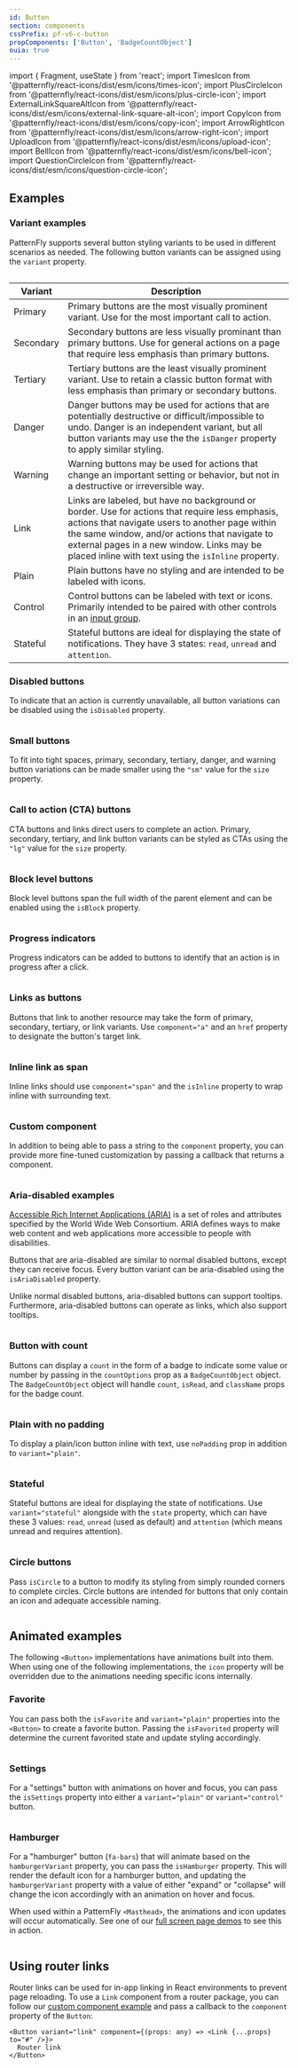 ```yaml
---
id: Button
section: components
cssPrefix: pf-v6-c-button
propComponents: ['Button', 'BadgeCountObject']
ouia: true
---
```


import { Fragment, useState } from 'react';
import TimesIcon from '@patternfly/react-icons/dist/esm/icons/times-icon';
import PlusCircleIcon from '@patternfly/react-icons/dist/esm/icons/plus-circle-icon';
import ExternalLinkSquareAltIcon from '@patternfly/react-icons/dist/esm/icons/external-link-square-alt-icon';
import CopyIcon from '@patternfly/react-icons/dist/esm/icons/copy-icon';
import ArrowRightIcon from '@patternfly/react-icons/dist/esm/icons/arrow-right-icon';
import UploadIcon from '@patternfly/react-icons/dist/esm/icons/upload-icon';
import BellIcon from '@patternfly/react-icons/dist/esm/icons/bell-icon';
import QuestionCircleIcon from '@patternfly/react-icons/dist/esm/icons/question-circle-icon';

## Examples

### Variant examples

PatternFly supports several button styling variants to be used in different scenarios as needed. The following button variants can be assigned using the `variant` property.

```ts file="./ButtonVariations.tsx"

```

| Variant   | Description                                                                                                                                                                                                                                                                                              |
| --------- | -------------------------------------------------------------------------------------------------------------------------------------------------------------------------------------------------------------------------------------------------------------------------------------------------------- |
| Primary   | Primary buttons are the most visually prominent variant. Use for the most important call to action.                                                                                                                                                                                                      |
| Secondary | Secondary buttons are less visually prominant than primary buttons. Use for general actions on a page that require less emphasis than primary buttons.                                                                                                                                                   |
| Tertiary  | Tertiary buttons are the least visually prominent variant. Use to retain a classic button format with less emphasis than primary or secondary buttons.                                                                                                                                                   |
| Danger    | Danger buttons may be used for actions that are potentially destructive or difficult/impossible to undo. Danger is an independent variant, but all button variants may use the the `isDanger` property to apply similar styling.                                                                         |
| Warning   | Warning buttons may be used for actions that change an important setting or behavior, but not in a destructive or irreversible way.                                                                                                                                                                      |
| Link      | Links are labeled, but have no background or border. Use for actions that require less emphasis, actions that navigate users to another page within the same window, and/or actions that navigate to external pages in a new window. Links may be placed inline with text using the `isInline` property. |
| Plain     | Plain buttons have no styling and are intended to be labeled with icons.                                                                                                                                                                                                                                 |
| Control   | Control buttons can be labeled with text or icons. Primarily intended to be paired with other controls in an [input group](/components/input-group).                                                                                                                                                     |
| Stateful  | Stateful buttons are ideal for displaying the state of notifications. They have 3 states: `read`, `unread` and `attention`.                                                                                                                                                                              |

### Disabled buttons

To indicate that an action is currently unavailable, all button variations can be disabled using the `isDisabled` property.

```ts file="./ButtonDisabled.tsx"

```

### Small buttons

To fit into tight spaces, primary, secondary, tertiary, danger, and warning button variations can be made smaller using the `"sm"` value for the `size` property.

```ts file="./ButtonSmall.tsx"

```

### Call to action (CTA) buttons

CTA buttons and links direct users to complete an action. Primary, secondary, tertiary, and link button variants can be styled as CTAs using the `"lg"` value for the `size` property.

```ts file="./ButtonCallToAction.tsx"

```

### Block level buttons

Block level buttons span the full width of the parent element and can be enabled using the `isBlock` property.

```ts file="./ButtonBlock.tsx"

```

### Progress indicators

Progress indicators can be added to buttons to identify that an action is in progress after a click.

```ts file="./ButtonProgress.tsx"

```

### Links as buttons

Buttons that link to another resource may take the form of primary, secondary, tertiary, or link variants. Use `component="a"` and an `href` property to designate the button's target link.

```ts file="./ButtonLinks.tsx"

```

### Inline link as span

Inline links should use `component="span"` and the `isInline` property to wrap inline with surrounding text.

```ts file="./ButtonInlineSpanLink.tsx"

```

### Custom component

In addition to being able to pass a string to the `component` property, you can provide more fine-tuned customization by passing a callback that returns a component.

```ts file="./ButtonCustomComponent.tsx"

```

### Aria-disabled examples

[Accessible Rich Internet Applications (ARIA)](https://www.w3.org/WAI/standards-guidelines/aria/) is a set of roles and attributes specified by the World Wide Web Consortium. ARIA defines ways to make web content and web applications more accessible to people with disabilities.

Buttons that are aria-disabled are similar to normal disabled buttons, except they can receive focus. Every button variant can be aria-disabled using the `isAriaDisabled` property.

Unlike normal disabled buttons, aria-disabled buttons can support tooltips. Furthermore, aria-disabled buttons can operate as links, which also support tooltips.

```ts file="./ButtonAriaDisabled.tsx"

```

### Button with count

Buttons can display a `count` in the form of a badge to indicate some value or number by passing in the `countOptions` prop as a `BadgeCountObject` object. The `BadgeCountObject` object will handle `count`, `isRead`, and `className` props for the badge count.

```ts file="./ButtonWithCount.tsx"

```

### Plain with no padding

To display a plain/icon button inline with text, use `noPadding` prop in addition to `variant="plain"`.

```ts file="./ButtonPlainHasNoPadding.tsx"

```

### Stateful

Stateful buttons are ideal for displaying the state of notifications. Use `variant="stateful"` alongside with the `state` property, which can have these 3 values: `read`, `unread` (used as default) and `attention` (which means unread and requires attention).

```ts file="./ButtonStateful.tsx"

```

### Circle buttons

Pass `isCircle` to a button to modify its styling from simply rounded corners to complete circles. Circle buttons are intended for buttons that only contain an icon and adequate accessible naming.

```ts file="./ButtonCircle.tsx"

```

## Animated examples

The following `<Button>` implementations have animations built into them. When using one of the following implementations, the `icon` property will be overridden due to the animations needing specific icons internally.

### Favorite

You can pass both the `isFavorite` and `variant="plain"` properties into the `<Button>` to create a favorite button. Passing the `isFavorited` property will determine the current favorited state and update styling accordingly.

```ts file = "./ButtonFavorite.tsx"

```

### Settings

For a "settings" button with animations on hover and focus, you can pass the `isSettings` property into either a `variant="plain"` or `variant="control"` button.

```ts file="./ButtonSettings.tsx"

```

### Hamburger

For a "hamburger" button (`fa-bars`) that will animate based on the `hamburgerVariant` property, you can pass the `isHamburger` property. This will render the default icon for a hamburger button, and updating the `hamburgerVariant` property with a value of either "expand" or "collapse" will change the icon accordingly with an animation on hover and focus.

When used within a PatternFly `<Masthead>`, the animations and icon updates will occur automatically. See one of our [full screen page demos](/components/page/react-demos) to see this in action.

```ts file="./ButtonHamburger.tsx"

```

## Using router links

Router links can be used for in-app linking in React environments to prevent page reloading. To use a `Link` component from a router package, you can follow our [custom component example](#custom-component) and pass a callback to the `component` property of the `Button`:

```nolive
<Button variant="link" component={(props: any) => <Link {...props} to="#" />}>
  Router link
</Button>
```
